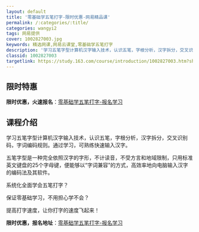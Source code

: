 ```yaml
---
layout: default
title: '零基础学五笔打字-限时优惠-网易精品课'
permalink: /:categories/:title/
categories: wangyi2
tags: 网易提供
cover: 1002827003.jpg
keywords: 精选网课,网易云课堂,零基础学五笔打字
description: '学习五笔字型计算机汉字输入技术，认识五笔，字根分析，汉字拆分，交叉识别码，字词编码规则。通过学习，可熟练快速输入汉字。五'
classid: 1002827003
targetlink: https://study.163.com/course/introduction/1002827003.htm?share=1&shareId=1025206652&utm_campaign=share&utm_medium=iphoneShare&utm_source=&utm_u=1025206652
---
```


## 限时特惠

**限时优惠，火速报名**：[零基础学五笔打字-报名学习](https://study.163.com/course/introduction/1002827003.htm?share=1&shareId=1025206652&utm_campaign=share&utm_medium=iphoneShare&utm_source=&utm_u=1025206652)

## 课程介绍

学习五笔字型计算机汉字输入技术，认识五笔，字根分析，汉字拆分，交叉识别码，字词编码规则。通过学习，可熟练快速输入汉字。

五笔字型是一种完全依照汉字的字形，不计读音，不受方言和地域限制，只用标准英文键盘的25个字母键，便能够以“字词兼容”的方式，高效率地向电脑输入汉字的编码法及其软件。



系统化全面学会五笔打字？

保证零基础学习，不用担心学不会？

提高打字速度，让你打字的速度飞起来！

**限时优惠，报名地址**：[零基础学五笔打字-报名学习](https://study.163.com/course/introduction/1002827003.htm?share=1&shareId=1025206652&utm_campaign=share&utm_medium=iphoneShare&utm_source=&utm_u=1025206652)

